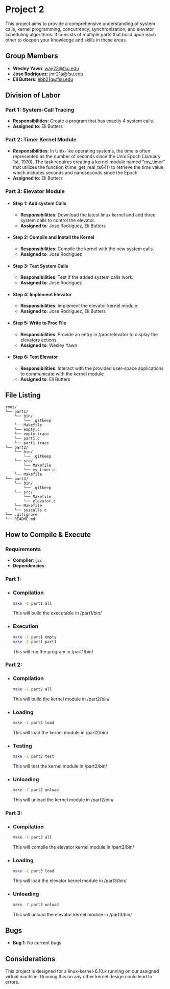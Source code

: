 # Project 2

This project aims to provide a comprehensive understanding of system calls, kernel programming, concurrency, synchronization, and elevator scheduling algorithms. It consists of multiple parts that build upon each other to deepen your knowledge and skills in these areas.

## Group Members
- **Wesley Yawn**: way23@fsu.edu
- **Jose Rodriguez**: jmr21a@fsu.edu
- **Eli Butters**: ebb21g@fsu.edu
## Division of Labor

### Part 1: System-Call Tracing
- **Responsibilities**: Create a program that has exactly 4 system calls.
- **Assigned to**: Eli Butters

### Part 2: Timer Kernel Module
- **Responsibilities**: In Unix-like operating systems, the time is often represented as the number of seconds since the Unix Epoch (January 1st, 1970). The task requires creating a kernel module named "my_timer" that utilizes the function ktime_get_real_ts64() to retrieve the time value, which includes seconds and nanoseconds since the Epoch.
- **Assigned to**: Eli Butters

### Part 3: Elevator Module
- #### Step 1: Add system Calls
    - **Responsibilities**: Download the latest linux kernel and add three system calls to control the elevator.
    - **Assigned to**: Jose Rodriguez, Eli Butters
- #### Step 2: Compile and Install the Kernel
    - **Responsibilities**: Compile the kernel with the new system calls.
    - **Assigned to**: Jose Rodriguez
- #### Step 3: Test System Calls
    - **Responsibilities**: Test if the added system calls work.
    - **Assigned to**: Jose Rodriguez
- #### Step 4: Implement Elevator
    - **Responsibilities**: Implement the elevator kernel module.
    - **Assigned to**: Jose Rodriguez, Eli Butters
- #### Step 5: Write to Proc File
    - **Responsibilities**: Provide an entry in /proc/elevator to display the elevators actions.
    - **Assigned to**: Wesley Yawn
- #### Step 6: Test Elevator
    - **Responsibilities**: Interact with the provided user-space applications to communicate with the kernel module
    - **Assigned to**: Eli Butters

## File Listing
```
root/
└── part1/
    └── bin/
        └── .gitkeep
    └── Makefile
    └── empty.c
    └── empty.trace
    └── part1.c
    └── part1.trace
└── part2/
    └── bin/
        └── .gitkeep
    └── src/
        └── Makefile
        └── my_timer.c
    └── Makefile
└── part3/
    └── bin/
        └── .gitkeep
    └── src/
        └── Makefile
        └── elevator.c
    └── Makefile
    └── syscalls.c
└── .gitignore
└── README.md

```
## How to Compile & Execute

### Requirements
- **Compiler**: `gcc`
- **Dependencies**:

### Part 1:

- ### Compilation
    ```bash
    make -C part1 all
    ```
    This will build the executable in /part1/bin/

- ### Execution
    ```bash
    make -C part1 empty
    make -C part1 part1
    ```
    This will run the program in /part1/bin/

### Part 2:

- ### Compilation
    ```bash
    make -C part2 all
    ```
    This will build the kernel module in /part2/bin/

- ### Loading
    ```bash
    make -C part2 load
    ```
    This will load the kernel module in /part2/bin/

- ### Testing
    ```bash
    make -C part2 test
    ```
    This will test the kernel module in /part2/bin/

- ### Unloading
    ```bash
    make -C part2 unload
    ```
    This will unload the kernel module in /part2/bin/

### Part 3:
- ### Compilation
    ```bash
    make -C part3 all
    ```
    This will compile the elevator kernel module in /part2/bin/

- ### Loading
    ```bash
    make -C part3 load
    ```
    This will load the elevator kernel module in /part3/bin/

- ### Unloading
    ```bash
    make -C part3 unload
    ```
    This will unload the elevator kernel module in /part3/bin/

## Bugs
- **Bug 1**: No current bugs

## Considerations
This project is designed for a linux-kernel-6.10.x running on our assigned virtual machine. Running this on any other kernel design could lead to errors.